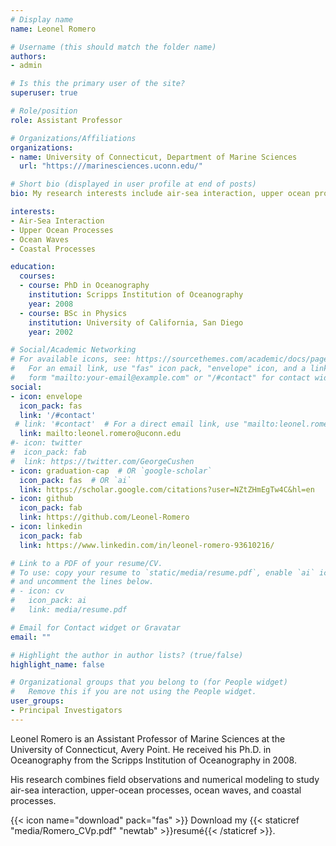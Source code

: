 ```yaml
---
# Display name
name: Leonel Romero

# Username (this should match the folder name)
authors:
- admin

# Is this the primary user of the site?
superuser: true

# Role/position
role: Assistant Professor

# Organizations/Affiliations
organizations:
- name: University of Connecticut, Department of Marine Sciences
  url: "https:///marinesciences.uconn.edu/"

# Short bio (displayed in user profile at end of posts)
bio: My research interests include air-sea interaction, upper ocean processes, ocean waves, and coastal processes.

interests:
- Air-Sea Interaction
- Upper Ocean Processes
- Ocean Waves
- Coastal Processes 

education:
  courses:
  - course: PhD in Oceanography
    institution: Scripps Institution of Oceanography
    year: 2008
  - course: BSc in Physics
    institution: University of California, San Diego
    year: 2002

# Social/Academic Networking
# For available icons, see: https://sourcethemes.com/academic/docs/page-builder/#icons
#   For an email link, use "fas" icon pack, "envelope" icon, and a link in the
#   form "mailto:your-email@example.com" or "/#contact" for contact widget.
social:
- icon: envelope
  icon_pack: fas
  link: '/#contact'
 # link: '#contact'  # For a direct email link, use "mailto:leonel.romero@uconn.edu".
  link: mailto:leonel.romero@uconn.edu
#- icon: twitter
#  icon_pack: fab
#  link: https://twitter.com/GeorgeCushen
- icon: graduation-cap  # OR `google-scholar`
  icon_pack: fas  # OR `ai`
  link: https://scholar.google.com/citations?user=NZtZHmEgTw4C&hl=en
- icon: github
  icon_pack: fab
  link: https://github.com/Leonel-Romero
- icon: linkedin
  icon_pack: fab
  link: https://www.linkedin.com/in/leonel-romero-93610216/

# Link to a PDF of your resume/CV.
# To use: copy your resume to `static/media/resume.pdf`, enable `ai` icons in `params.toml`, 
# and uncomment the lines below.
# - icon: cv
#   icon_pack: ai
#   link: media/resume.pdf

# Email for Contact widget or Gravatar
email: ""

# Highlight the author in author lists? (true/false)
highlight_name: false

# Organizational groups that you belong to (for People widget)
#   Remove this if you are not using the People widget.
user_groups:
- Principal Investigators
---
```


Leonel Romero is an Assistant Professor of Marine Sciences at the University of Connecticut, Avery Point. He received his Ph.D. in Oceanography from the Scripps Institution of Oceanography in 2008. 

His research combines field observations and numerical modeling to study air-sea interaction, upper-ocean processes, ocean waves, and coastal processes. 

{{< icon name="download" pack="fas" >}} Download my {{< staticref "media/Romero_CVp.pdf" "newtab" >}}resumé{{< /staticref >}}.
